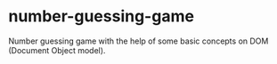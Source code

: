 # number-guessing-game

Number guessing game with the help of some basic concepts on DOM (Document Object model).
